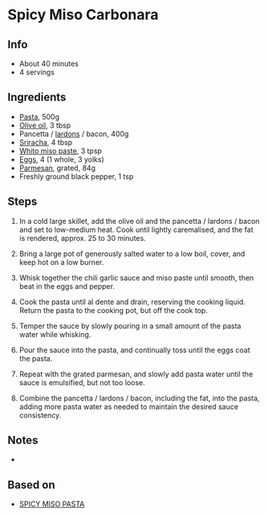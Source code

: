 # Spicy Miso Carbonara

## Info  
* About 40 minutes  
* 4 servings

## Ingredients
* [Pasta](https://www.ocado.com/products/garofalo-mafalde-pasta-342886011), 500g
* [Olive oil](https://www.ocado.com/products/la-espanola-extra-virgin-olive-oil-508803011), 3 tbsp
* Pancetta / [lardons](https://www.ocado.com/products/m-s-select-farms-british-free-range-smoked-bacon-lardons-528728011) / bacon, 400g
* [Sriracha](https://www.ocado.com/products/thai-dragon-sriracha-526925011), 4 tbsp
* [Whito miso paste](https://www.ocado.com/products/miso-tasty-organic-shiro-white-miso-cooking-paste-339642011), 3 tpsp
* [Eggs](https://www.ocado.com/products/happy-eggs-large-free-range-eggs-366275011), 4 (1 whole, 3 yolks)
* [Parmesan](https://www.ocado.com/products/m-s-24-month-matured-parmigiano-reggiano-505521011), grated, 84g
* Freshly ground black pepper, 1 tsp

## Steps
1. In a cold large skillet, add the olive oil and the pancetta / lardons / bacon and set to low-medium heat. Cook until lightly caremalised, and the fat is rendered, approx. 25 to 30 minutes.

2. Bring a large pot of generously salted water to a low boil, cover, and keep hot on a low burner.

3. Whisk together the chili garlic sauce and miso paste until smooth, then beat in the eggs and pepper.

4. Cook the pasta until al dente and drain, reserving the cooking liquid. Return the pasta to the cooking pot, but off the cook top.

5. Temper the sauce by slowly pouring in a small amount of the pasta water while whisking.

6. Pour the sauce into the pasta, and continually toss until the eggs coat the pasta.

7. Repeat with the grated parmesan, and slowly add pasta water until the sauce is emulsified, but not too loose.

8. Combine the pancetta / lardons / bacon, including the fat, into the pasta, adding more pasta water as needed to maintain the desired sauce consistency.

## Notes  
* 

## Based on  
* [SPICY MISO PASTA](https://cravingsbychrissyteigen.com/recipes/spicy-miso-spaghetti/)